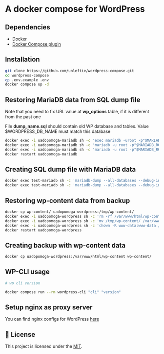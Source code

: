 # A docker compose for WordPress

## Dependencies

- [Docker](https://docs.docker.com/get-docker/)
- [Docker Compose plugin](https://docs.docker.com/compose/install/)

## Installation

```bash
git clone https://github.com/unleftie/wordpress-compose.git
cd wordpress-compose
cp .env.example .env
docker compose up -d
```

## Restoring MariaDB data from SQL dump file

Note that you need to fix URL value at **wp_options** table, if it is different from the past one

File **dump_name.sql** should contain old WP database and tables. Value $WORDPRESS_DB_NAME must match this database

```bash
docker exec -i uadopomoga-mariadb sh -c 'exec mariadb -uroot -p"$MARIADB_ROOT_PASSWORD"' < dump_name.sql
docker exec -i uadopomoga-mariadb sh -c 'mariadb -u root -p"$MARIADB_ROOT_PASSWORD" -D $MARIADB_DATABASE -e "GRANT ALL PRIVILEGES ON $MARIADB_DATABASE.* TO $MARIADB_USER;"'
docker exec -i uadopomoga-mariadb sh -c 'mariadb -u root -p"$MARIADB_ROOT_PASSWORD" -D $MARIADB_DATABASE -e "FLUSH PRIVILEGES;"'
docker restart uadopomoga-mariadb
```

## Creating SQL dump file with MariaDB data

```bash
docker exec test-mariadb sh -c 'mariadb-dump --all-databases --debug-info -u root -p"$MARIADB_ROOT_PASSWORD"' > dump_name.sql
docker exec test-mariadb sh -c 'mariadb-dump --all-databases --debug-info -u root -p"$MARIADB_ROOT_PASSWORD" | gzip' > dump_name_$(date +%H-%M_%m-%d-%y).sql.gz
```

## Restoring wp-content data from backup

```bash
docker cp wp-content/ uadopomoga-wordpress:/tmp/wp-content/
docker exec -i uadopomoga-wordpress sh -c 'rm -rf /var/www/html/wp-content'
docker exec -i uadopomoga-wordpress sh -c 'mv /tmp/wp-content/ /var/www/html/wp-content/'
docker exec -i uadopomoga-wordpress sh -c 'chown -R www-data:www-data /var/www/html/wp-content/'
docker restart uadopomoga-wordpress
```

## Creating backup with wp-content data

```bash
docker cp uadopomoga-wordpress:/var/www/html/wp-content wp-content/
```

## WP-CLI usage

```bash
# wp cli version

docker compose run --rm wordpress-cli "cli" "version"
```

## Setup nginx as proxy server

You can find nginx configs for WordPress [here](https://www.digitalocean.com/community/tools/nginx?domains.0.php.wordPressRules=true)

## 📝 License

This project is licensed under the [MIT](LICENSE).
